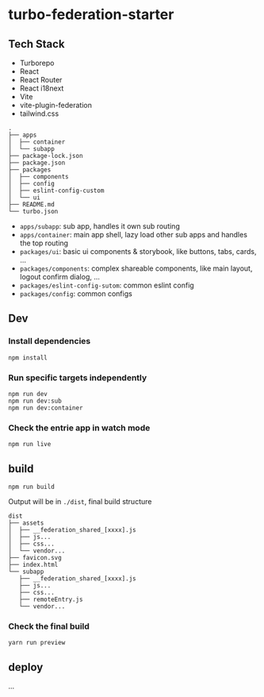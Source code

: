 # turbo-federation-starter

## Tech Stack

- Turborepo
- React
- React Router
- React i18next
- Vite
- vite-plugin-federation
- tailwind.css

```
.
├── apps
│  ├── container
│  └── subapp
├── package-lock.json
├── package.json
├── packages
│  ├── components
│  ├── config
│  ├── eslint-config-custom
│  └── ui
├── README.md
└── turbo.json
```

- `apps/subapp`: sub app, handles it own sub routing
- `apps/container`: main app shell, lazy load other sub apps and handles the top routing
- `packages/ui`: basic ui components & storybook, like buttons, tabs, cards, ...
- `packages/components`: complex shareable components, like main layout, logout confirm dialog, ...
- `packages/eslint-config-sutom`: common eslint config
- `packages/config`: common configs

## Dev

### Install dependencies

```
npm install
```

### Run specific targets independently

```
npm run dev
npm run dev:sub
npm run dev:container
```

### Check the entrie app in watch mode

```
npm run live
```

## build

```
npm run build
```

Output will be in `./dist`, final build structure

```
dist
├── assets
│  ├── __federation_shared_[xxxx].js
│  ├── js...
│  ├── css...
│  └── vendor...
├── favicon.svg
├── index.html
└── subapp
   ├── __federation_shared_[xxxx].js
   ├── js...
   ├── css...
   ├── remoteEntry.js
   └── vendor...
```

### Check the final build

```
yarn run preview
```

## deploy

...
